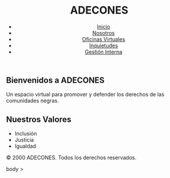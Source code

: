 <!DOCTYPE html>
<html lang="es">
<head>
    <meta charset="UTF-8">
    <meta name="viewport" content="width=device-width, initial-scale=1.0">
    <title>ADECONES - Bienvenidos</title>
    <link rel="stylesheet" href="styles.css">
</head>
<body>
    <header>
        <h1>ADECONES</h1>
        <nav>
            <ul>
                <li><a href="index.html">Inicio</a></li>
                <li><a href="about.html">Nosotros</a></li>
                <li><a href="offices.html">Oficinas Virtuales</a></li>
                <li><a href="support.html">Inquietudes</a></li>
                <li><a href="dashboard.html">Gestión Interna</a></li>
            </ul>
        </nav>
    </header>
    <main>
        <section>
            <h2>Bienvenidos a ADECONES</h2>
            <p>Un espacio virtual para promover y defender los derechos de las comunidades negras.</p>
        </section>
        <section>
            <h2>Nuestros Valores</h2>
            <ul>
                <li>Inclusión</li>
                <li>Justicia</li>
                <li>Igualdad</li>
            </ul>
        </section>
    </main>
    <footer>
        <p>&copy; 2000 ADECONES. Todos los derechos reservados.</p>
    </footer>
</body>
</html>
body >
